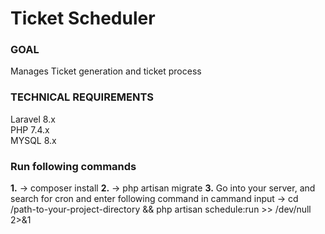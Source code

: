 # Ticket Scheduler

### GOAL
 
Manages Ticket generation and ticket process

### TECHNICAL REQUIREMENTS
Laravel 8.x  
PHP 7.4.x  
MYSQL 8.x

### Run following commands
**1.** -> composer install
**2.** -> php artisan migrate
**3.** Go into your server, and search for cron and enter following command in 
        cammand input
        -> cd /path-to-your-project-directory && php artisan schedule:run >> /dev/null 2>&1
